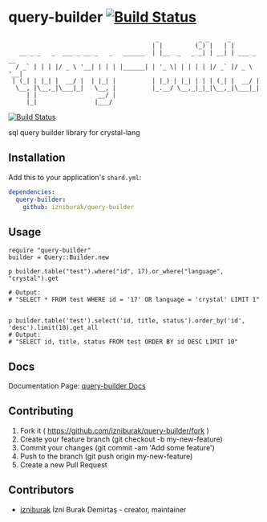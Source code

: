 # query-builder [![Build Status](https://travis-ci.org/liu-chong/query-builder.svg?branch=master)](https://travis-ci.org/liu-chong/query-builder)

```
                                         _           _ _     _           
                                        | |         (_) |   | |          
   __ _ _   _  ___ _ __ _   _   ______  | |__  _   _ _| | __| | ___ _ __
  / _` | | | |/ _ \ '__| | | | |______| | '_ \| | | | | |/ _` |/ _ \ '__|
 | (_| | |_| |  __/ |  | |_| |          | |_) | |_| | | | (_| |  __/ |   
  \__, |\__,_|\___|_|   \__, |          |_.__/ \__,_|_|_|\__,_|\___|_|   
     | |                 __/ |                                           
     |_|                |___/                                            
```

[![Build Status](https://travis-ci.org/izniburak/query-builder.svg?branch=master)](https://travis-ci.org/izniburak/query-builder)

sql query builder library for crystal-lang


## Installation


Add this to your application's `shard.yml`:

```yaml
dependencies:
  query-builder:
    github: izniburak/query-builder
```


## Usage


```crystal
require "query-builder"
builder = Query::Builder.new

p builder.table("test").where("id", 17).or_where("language", "crystal").get

# Output:
# "SELECT * FROM test WHERE id = '17' OR language = 'crystal' LIMIT 1"


p builder.table('test').select('id, title, status').order_by('id', 'desc').limit(10).get_all
# Output:
# "SELECT id, title, status FROM test ORDER BY id DESC LIMIT 10"
```


## Docs

Documentation Page: [query-builder Docs](https://github.com/izniburak/query-builder/blob/master/DOCS.md)


## Contributing

1. Fork it ( https://github.com/izniburak/query-builder/fork )
2. Create your feature branch (git checkout -b my-new-feature)
3. Commit your changes (git commit -am 'Add some feature')
4. Push to the branch (git push origin my-new-feature)
5. Create a new Pull Request


## Contributors

- [izniburak](https://github.com/izniburak) İzni Burak Demirtaş - creator, maintainer

